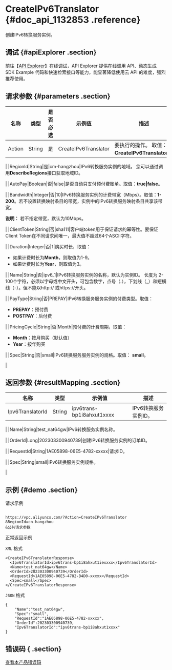 # CreateIPv6Translator {#doc_api_1132853 .reference}

创建IPv6转换服务实例。

## 调试 {#apiExplorer .section}

前往【[API Explorer](https://api.aliyun.com/#product=Vpc&api=CreateIPv6Translator)】在线调试，API Explorer 提供在线调用 API、动态生成 SDK Example 代码和快速检索接口等能力，能显著降低使用云 API 的难度，强烈推荐使用。

## 请求参数 {#parameters .section}

|名称|类型|是否必选|示例值|描述|
|--|--|----|---|--|
|Action|String|是|CreateIPv6Translator|要执行的操作。 取值：**CreateIPv6Translator**。

 |
|RegionId|String|是|cm-hangzhou|IPv6转换服务实例的地域。 您可以通过调用**DescribeRegions**接口获取地域ID。

 |
|AutoPay|Boolean|否|false|是否自动只支付预付费账单。取值：**true|false**。

 |
|Bandwidth|Integer|否|10|IPv6转换服务实例的计费带宽（Mbps）。取值：**1-200**。若不设置转换映射条目的带宽，实例中的IPv6转换服务映射条目共享该带宽。

 **说明：** 若不指定带宽，默认为10Mbps。

 |
|ClientToken|String|否|sha111|客户端token用于保证请求的幂等性。要保证Client Token在不同请求间唯一，最大值不超过64个ASCII字符。

 |
|Duration|Integer|否|1|购买时长，取值：

 -   如果计费时长为**Month**，则取值为1-9。
-   如果计费时长为**Year**，则取值为3。

 |
|Name|String|否|ipv6\_1|IPv6转换服务实例的名称，默认为实例ID。 长度为 2-100个字符，必须以字母或中文开头，可包含数字，点号（.），下划线（\_）和短横线（-）。但不能以http:// 或https://开头。

 |
|PayType|String|否|PREPAY|IPv6转换服务服务实例的付费类型。取值：

 -   **PREPAY**：预付费
-   **POSTPAY**：后付费

 |
|PricingCycle|String|否|Month|预付费的计费周期，取值：

 -   **Month**：按月购买（默认值）
-   **Year**：按年购买

 |
|Spec|String|否|small|IPv6转换服务服务实例的规格。取值： **small**。

 |

## 返回参数 {#resultMapping .section}

|名称|类型|示例值|描述|
|--|--|---|--|
|Ipv6TranslatorId|String|ipv6trans-bp1i8ahxut1xxxx|IPv6转换服务实例ID。

 |
|Name|String|test\_nat64gw|IPv6转换服务实例名称。

 |
|OrderId|Long|202303300940739|创建IPv6转换服务实例的订单ID。

 |
|RequestId|String|1AE05898-06E5-4782-xxxxx|请求ID。

 |
|Spec|String|small|IPv6转换服务实例规格。

 |

## 示例 {#demo .section}

请求示例

``` {#request_demo}

https://vpc.aliyuncs.com/?Action=CreateIPv6Translator
&RegionId=cn-hangzhou
&公共请求参数

```

正常返回示例

`XML` 格式

``` {#xml_return_success_demo}
<CreateIPv6TranslatorResponse>
  <Ipv6TranslatorId>ipv6trans-bp1i8ahxut1iexxxx</Ipv6TranslatorId>
  <Name>test_nat64gw</Name>
  <OrderId>202303300940739</OrderId>
  <RequestId>1AE05898-06E5-4782-B4D0-xxxxx</RequestId>
  <Spec>small</Spec>
</CreateIPv6TranslatorResponse>

```

`JSON` 格式

``` {#json_return_success_demo}
{
	"Name":"test_nat64gw",
	"Spec":"small",
	"RequestId":"1AE05898-06E5-4782-xxxxx",
	"OrderId":202303300940739,
	"Ipv6TranslatorId":"ipv6trans-bp1i8ahxut1xxxx"
}
```

## 错误码 { .section}

[查看本产品错误码](https://error-center.aliyun.com/status/product/Vpc)

